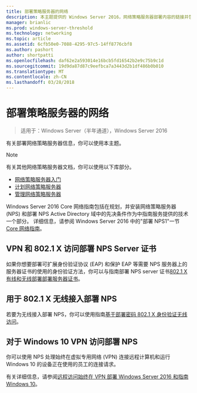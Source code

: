```yaml
---
title: 部署策略服务器的网络
description: 本主题提供的 Windows Server 2016，网络策略服务器部署内容的链接并包含指向有关 NPS 其他指南。
manager: brianlic
ms.prod: windows-server-threshold
ms.technology: networking
ms.topic: article
ms.assetid: 6cfb50e0-7088-4295-97c5-14ff8776cbf8
ms.author: pashort
author: shortpatti
ms.openlocfilehash: daf62e2a593014e16bcb5fd16542b2e9c75b9c1d
ms.sourcegitcommit: 19d9da87d87c9eefbca7a3443d2b1df486b0b010
ms.translationtype: MT
ms.contentlocale: zh-CN
ms.lasthandoff: 03/28/2018
---
```

# <a name="deploy-network-policy-server"></a>部署策略服务器的网络

>适用于：Windows Server（半年通道），Windows Server 2016

有关部署网络策略服务器信息，你可以使用本主题。

>[!NOTE]
>有关其他网络策略服务器文档，你可以使用以下库部分。  
>- [网络策略服务器入门](nps-getstart-top.md)
>- [计划网络策略服务器](nps-plan-top.md)
>- [管理网络策略服务器](nps-manage-top.md)

Windows Server 2016 Core 网络指南包括在规划，并安装网络策略服务器 \(NPS\) 和部署 NPS Active Directory 域中的先决条件作为中指南服务提供的技术一个部分。 详细信息，请参阅 Windows Server 2016 中的"部署 NPS1"一节[Core 网络指南](https://technet.microsoft.com/windows-server-docs/networking/core-network-guide/core-network-guide#BKMK_deployNPS1)。

## <a name="deploy-nps-server-certificates-for-vpn-and-8021x-access"></a>VPN 和 802.1 X 访问部署 NPS Server 证书

如果你想要部署可扩展身份验证协议 \(EAP\) 和保护 EAP 等需要 NPS 服务器上的服务器证书的使用的身份验证方法，你可以与指南部署 NPS server 证书[802.1 X 有线和无线部署部署服务器证书](https://technet.microsoft.com/windows-server-docs/networking/core-network-guide/cncg/server-certs/deploy-server-certificates-for-802.1x-wired-and-wireless-deployments)。

## <a name="deploy-nps-for-8021x-wireless-access"></a>用于 802.1 X 无线接入部署 NPS

若要为无线接入部署 NPS，你可以使用指南[基于部署密码 802.1 X 身份验证无线访问](https://technet.microsoft.com/windows-server-docs/networking/core-network-guide/cncg/wireless/a-deploy-8021x-wireless-access)。

## <a name="deploy-nps-for-windows-10-vpn-access"></a>对于 Windows 10 VPN 访问部署 NPS

你可以使用 NPS 处理始终在虚拟专用网络 \(VPN\) 连接远程计算机和运行 Windows 10 的设备正在使用的员工的连接请求。

有关详细信息，请参阅[远程访问始终在 VPN 部署 Windows Server 2016 和指南 Windows 10](https://docs.microsoft.com/windows-server/remote/remote-access/vpn/always-on-vpn/deploy/always-on-vpn-deploy)。

